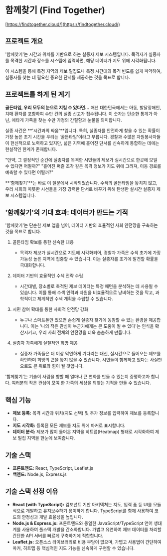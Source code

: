 # 함께찾기 (Find Together)

[https://findtogether.cloud/](https://findtogether.cloud/)

## 프로젝트 개요

'함께찾기'는 시간과 위치를 기반으로 하는 실종자 제보 시스템입니다. 목격자가 실종자를 목격한 시간과 장소를 시스템에 입력하면, 해당 데이터가 지도 위에 시각화됩니다.

이 시스템을 통해 특정 지역의 제보 밀집도나 특정 시간대의 목격 빈도를 쉽게 파악하여, 실종자를 찾는 데 필요한 중요한 단서를 제공하는 것을 목표로 합니다.

## 프로젝트를 하게 된 계기
**골든타임, 우리 모두의 눈으로 지킬 수 있다면...** 
매년 대한민국에서는 아동, 발달장애인, 치매 환자를 포함하여 수만 건의 실종 신고가 접수됩니다. 이 숫자는 단순한 통계가 아닌, 애타게 가족을 찾는 수만 가정의 간절함과 눈물을 의미합니다.

실종 사건은 **'시간과의 싸움'**입니다. 특히, 실종자를 안전하게 찾을 수 있는 확률이 가장 높은 초기 시간을 우리는 '골든타임'이라고 부릅니다. 경찰과 수많은 자원봉사자들이 헌신적으로 노력하고 있지만, 넓은 지역에 흩어진 단서를 신속하게 통합하는 데에는 현실적인 한계가 존재합니다.

"만약, 그 결정적인 순간에 실종자를 목격한 시민들의 제보가 실시간으로 한곳에 모일 수 있다면 어떨까?"
"흩어진 퍼즐 조각 같은 목격 정보가 지도 위에 그려져, 이동 경로를 예측할 수 있다면 어떨까?"

**'함께찾기'**는 바로 이 질문에서 시작되었습니다. 수색의 골든타임을 놓치지 않고, 우리 사회의 따뜻한 시선들을 가장 강력한 단서로 바꾸기 위해 탄생한 실시간 실종자 제보 시스템입니다.

## '함께찾기'의 기대 효과: 데이터가 만드는 기적

'함께찾기'는 단순한 제보 앱을 넘어, 데이터 기반의 효율적인 사회 안전망을 구축하는 것을 목표로 합니다.

1. 골든타임 확보를 통한 신속한 대응

   - 목격자 제보가 실시간으로 지도에 시각화되어, 경찰과 가족은 수색 초기에 가장 가능성 높은 지역에 집중할 수 있습니다. 이는 실종자를 조기에 발견할 확률을 극대화합니다.

2. 데이터 기반의 효율적인 수색 전략 수립

   - 시간대별, 장소별로 축적된 제보 데이터는 특정 패턴을 분석하는 데 사용될 수 있습니다. 이를 통해 수색 인력과 자원을 비효율적으로 낭비하는 것을 막고, 과학적이고 체계적인 수색 계획을 수립할 수 있습니다.

3. 시민 참여 확대를 통한 사회적 안전망 강화

   - 누구나 스마트폰만 있으면 손쉽게 실종자 찾기에 동참할 수 있는 환경을 제공합니다. 이는 '나의 작은 관심이 누군가에게는 큰 도움이 될 수 있다'는 인식을 확산시키고, 우리 사회 전체의 안전망을 더욱 촘촘하게 만듭니다.

4. 실종자 가족에게 실질적인 희망 제공

   - 실종자 가족들은 더 이상 막연하게 기다리는 대신, 실시간으로 들어오는 제보를 확인하며 희망의 끈을 놓지 않을 수 있습니다. 시민들이 함께하고 있다는 사실만으로도 큰 위로와 힘이 될 것입니다.

'함께찾기'는 기술이 사람을 향할 때 얼마나 큰 변화를 만들 수 있는지 증명하고자 합니다. 여러분의 작은 관심이 모여 한 가족의 세상을 되찾는 기적을 만들 수 있습니다.

## 핵심 기능

*   **제보 등록:** 목격 시간과 위치(지도 선택) 및 추가 정보를 입력하여 제보를 등록합니다.
*   **지도 시각화:** 등록된 모든 제보를 지도 위에 마커로 표시합니다.
*   **데이터 분석:** 제보가 많이 들어온 지역을 히트맵(Heatmap) 형태로 시각화하여 제보 밀집 지역을 한눈에 보여줍니다.

## 기술 스택

*   **프론트엔드:** React, TypeScript, Leaflet.js
*   **백엔드:** Node.js, Express.js

## 기술 스택 선정 이유

*   **React (with TypeScript):** 컴포넌트 기반 아키텍처는 지도, 입력 폼 등 UI를 모듈식으로 개발하고 유지보수하기 용이하게 합니다. TypeScript를 함께 사용하여 코드의 안정성과 개발 효율성을 높입니다.
*   **Node.js & Express.js:** 프론트엔드와 동일한 JavaScript/TypeScript 언어 생태계를 사용하여 풀스택 개발을 간소화합니다. 가볍고 유연하여 제보 데이터를 처리할 간단한 API 서버를 빠르게 구축하기에 적합합니다.
*   **Leaflet.js:** 오픈소스 라이브러리로 비용 부담이 없으며, 가볍고 사용법이 간단하여 마커, 히트맵 등 핵심적인 지도 기능을 신속하게 구현할 수 있습니다.

